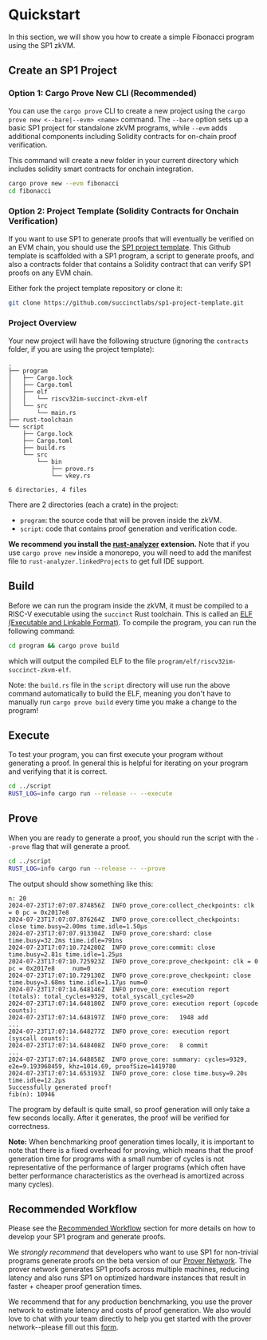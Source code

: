 # Quickstart

In this section, we will show you how to create a simple Fibonacci program using the SP1 zkVM.

## Create an SP1 Project

### Option 1: Cargo Prove New CLI (Recommended)

You can use the `cargo prove` CLI to create a new project using the `cargo prove new <--bare|--evm> <name>` command. The `--bare` option sets up a basic SP1 project for standalone zkVM programs, while `--evm` adds additional components including Solidity contracts for on-chain proof verification.

This command will create a new folder in your current directory which includes solidity smart contracts for onchain integration.

```bash
cargo prove new --evm fibonacci
cd fibonacci
```

### Option 2: Project Template (Solidity Contracts for Onchain Verification)

If you want to use SP1 to generate proofs that will eventually be verified on an EVM chain, you should use the [SP1 project template](https://github.com/succinctlabs/sp1-project-template/tree/main). This Github template is scaffolded with a SP1 program, a script to generate proofs, and also a contracts folder that contains a Solidity contract that can verify SP1 proofs on any EVM chain.

Either fork the project template repository or clone it:

```bash
git clone https://github.com/succinctlabs/sp1-project-template.git
```

### Project Overview

Your new project will have the following structure (ignoring the `contracts` folder, if you are using the project template):

```console
.
├── program
│   ├── Cargo.lock
│   ├── Cargo.toml
│   ├── elf
│   │   └── riscv32im-succinct-zkvm-elf
│   └── src
│       └── main.rs
├── rust-toolchain
└── script
    ├── Cargo.lock
    ├── Cargo.toml
    ├── build.rs
    └── src
        └── bin
            ├── prove.rs
            └── vkey.rs

6 directories, 4 files
```

There are 2 directories (each a crate) in the project:

- `program`: the source code that will be proven inside the zkVM.
- `script`: code that contains proof generation and verification code.

**We recommend you install the [rust-analyzer](https://marketplace.visualstudio.com/items?itemName=rust-lang.rust-analyzer) extension.**
Note that if you use `cargo prove new` inside a monorepo, you will need to add the manifest file to `rust-analyzer.linkedProjects` to get full IDE support.

## Build

Before we can run the program inside the zkVM, it must be compiled to a RISC-V executable using the `succinct` Rust toolchain. This is called an [ELF (Executable and Linkable Format)](https://en.wikipedia.org/wiki/Executable_and_Linkable_Format). To compile the program, you can run the following command:

```bash
cd program && cargo prove build
```

which will output the compiled ELF to the file `program/elf/riscv32im-succinct-zkvm-elf`.

Note: the `build.rs` file in the `script` directory will use run the above command automatically to build the ELF, meaning you don't have to manually run `cargo prove build` every time you make a change to the program!

## Execute

To test your program, you can first execute your program without generating a proof. In general this is helpful for iterating on your program and verifying that it is correct.

```bash
cd ../script
RUST_LOG=info cargo run --release -- --execute
```

## Prove

When you are ready to generate a proof, you should run the script with the `--prove` flag that will generate a proof.

```bash
cd ../script
RUST_LOG=info cargo run --release -- --prove
```

The output should show something like this:

```console
n: 20
2024-07-23T17:07:07.874856Z  INFO prove_core:collect_checkpoints: clk = 0 pc = 0x2017e8
2024-07-23T17:07:07.876264Z  INFO prove_core:collect_checkpoints: close time.busy=2.00ms time.idle=1.50µs
2024-07-23T17:07:07.913304Z  INFO prove_core:shard: close time.busy=32.2ms time.idle=791ns
2024-07-23T17:07:10.724280Z  INFO prove_core:commit: close time.busy=2.81s time.idle=1.25µs
2024-07-23T17:07:10.725923Z  INFO prove_core:prove_checkpoint: clk = 0 pc = 0x2017e8     num=0
2024-07-23T17:07:10.729130Z  INFO prove_core:prove_checkpoint: close time.busy=3.68ms time.idle=1.17µs num=0
2024-07-23T17:07:14.648146Z  INFO prove_core: execution report (totals): total_cycles=9329, total_syscall_cycles=20
2024-07-23T17:07:14.648180Z  INFO prove_core: execution report (opcode counts):
2024-07-23T17:07:14.648197Z  INFO prove_core:   1948 add
...
2024-07-23T17:07:14.648277Z  INFO prove_core: execution report (syscall counts):
2024-07-23T17:07:14.648408Z  INFO prove_core:   8 commit
...
2024-07-23T17:07:14.648858Z  INFO prove_core: summary: cycles=9329, e2e=9.193968459, khz=1014.69, proofSize=1419780
2024-07-23T17:07:14.653193Z  INFO prove_core: close time.busy=9.20s time.idle=12.2µs
Successfully generated proof!
fib(n): 10946
```

The program by default is quite small, so proof generation will only take a few seconds locally. After it generates, the proof will be verified for correctness.

**Note:** When benchmarking proof generation times locally, it is important to note that there is a fixed overhead for proving, which means that the proof generation time for programs with a small number of cycles is not representative of the performance of larger programs (which often have better performance characteristics as the overhead is amortized across many cycles).

## Recommended Workflow

Please see the [Recommended Workflow](../generating-proofs/recommended-workflow.md) section for more details on how to develop your SP1 program and generate proofs.

We *strongly recommend* that developers who want to use SP1 for non-trivial programs generate proofs on the beta version of our [Prover Network](../generating-proofs/prover-network.md). The prover network generates SP1 proofs across multiple machines, reducing latency and also runs SP1 on optimized hardware instances that result in faster + cheaper proof generation times.

We recommend that for any production benchmarking, you use the prover network to estimate latency and costs of proof generation. We also would love to chat with your team directly to help you get started with the prover network--please fill out this [form](https://partner.succinct.xyz/).
